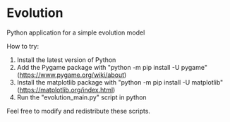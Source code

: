 # Evolution
Python application for a simple evolution model

How to try:
1. Install the latest version of Python
2. Add the Pygame package with "python -m pip install -U pygame" (https://www.pygame.org/wiki/about)
3. Install the matplotlib package with "python -m pip install -U matplotlib" (https://matplotlib.org/index.html)
4. Run the "evolution_main.py" script in python

Feel free to modify and redistribute these scripts. 
